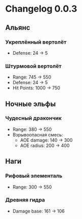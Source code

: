 # Changelog 0.0.3

## Альянс

### Укреплённый вертолёт

- Defense: 24 -> 5

### Штурмовой вертолёт

- Range: 745 -> 550
- Defense: 24 -> 5
- Hit Points: 1000 -> 750

## Ночные эльфы

### Чудесный дракончик

- Range: 380 -> 550
- Взрывоопасная смесь:
  - AOE damage: 140 -> 300
  - AOE radius: 200 -> 400

## Наги

### Рифовый элементаль

- Range: 300 -> 550

### Древняя гидра

- Damage base: 161 -> 106
